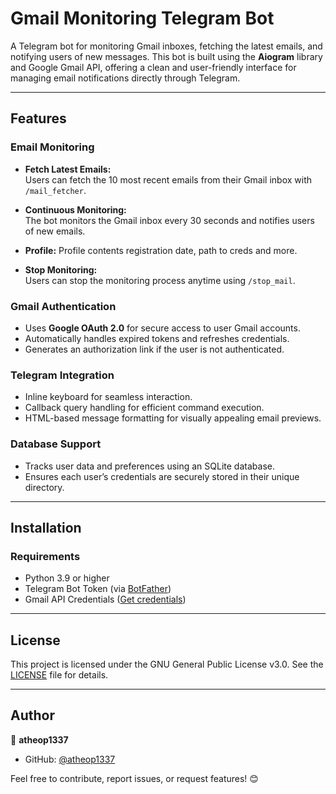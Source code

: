 # Gmail Monitoring Telegram Bot  

A Telegram bot for monitoring Gmail inboxes, fetching the latest emails, and notifying users of new messages. This bot is built using the **Aiogram** library and Google Gmail API, offering a clean and user-friendly interface for managing email notifications directly through Telegram.  

---

## Features  

### Email Monitoring  
- **Fetch Latest Emails:**  
  Users can fetch the 10 most recent emails from their Gmail inbox with `/mail_fetcher`.  

- **Continuous Monitoring:**  
  The bot monitors the Gmail inbox every 30 seconds and notifies users of new emails.

- **Profile:**
  Profile contents registration date, path to creds and more.

- **Stop Monitoring:**  
  Users can stop the monitoring process anytime using `/stop_mail`.  

### Gmail Authentication  
- Uses **Google OAuth 2.0** for secure access to user Gmail accounts.  
- Automatically handles expired tokens and refreshes credentials.  
- Generates an authorization link if the user is not authenticated.  

### Telegram Integration  
- Inline keyboard for seamless interaction.  
- Callback query handling for efficient command execution.  
- HTML-based message formatting for visually appealing email previews.  

### Database Support  
- Tracks user data and preferences using an SQLite database.  
- Ensures each user’s credentials are securely stored in their unique directory.  

---

## Installation  

### Requirements  
- Python 3.9 or higher  
- Telegram Bot Token (via [BotFather](https://core.telegram.org/bots#botfather))  
- Gmail API Credentials ([Get credentials](https://developers.google.com/gmail/api/quickstart/python))  

---

## License  

This project is licensed under the GNU General Public License v3.0. See the [LICENSE](LICENSE) file for details.  

---

## Author  

👤 **atheop1337**  
- GitHub: [@atheop1337](https://github.com/atheop1337)  

Feel free to contribute, report issues, or request features! 😊
